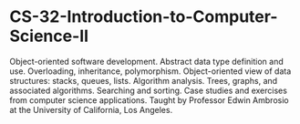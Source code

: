 # CS-32-Introduction-to-Computer-Science-II
 Object-oriented software development. Abstract data type definition and use. Overloading, inheritance, polymorphism. Object-oriented view of data structures: stacks, queues, lists. Algorithm analysis. Trees, graphs, and associated algorithms. Searching and sorting. Case studies and exercises from computer science applications. Taught by Professor Edwin Ambrosio at the University of California, Los Angeles.
